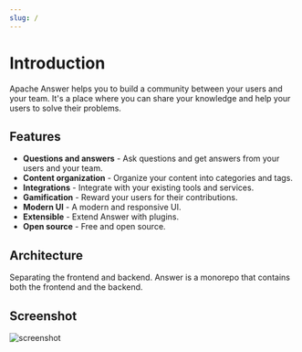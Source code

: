 ```yaml
---
slug: /
---
```


# Introduction

Apache Answer helps you to build a community between your users and your team. It's a place where you can share your knowledge and help your users to solve their problems.

## Features

- **Questions and answers** - Ask questions and get answers from your users and your team.
- **Content organization** - Organize your content into categories and tags.
- **Integrations** - Integrate with your existing tools and services.
- **Gamification** - Reward your users for their contributions.
- **Modern UI** - A modern and responsive UI.
- **Extensible** - Extend Answer with plugins.
- **Open source** - Free and open source.

## Architecture

Separating the frontend and backend. Answer is a monorepo that contains both the frontend and the backend.

## Screenshot

![screenshot](/img/screenshot.png)
